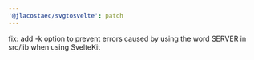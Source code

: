 ```yaml
---
'@jlacostaec/svgtosvelte': patch
---
```


fix: add -k option to prevent errors caused by using the word SERVER in src/lib when using SvelteKit
